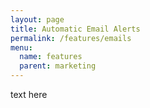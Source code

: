 ```yaml
---
layout: page
title: Automatic Email Alerts
permalink: /features/emails
menu:
  name: features
  parent: marketing
---
```


text here

